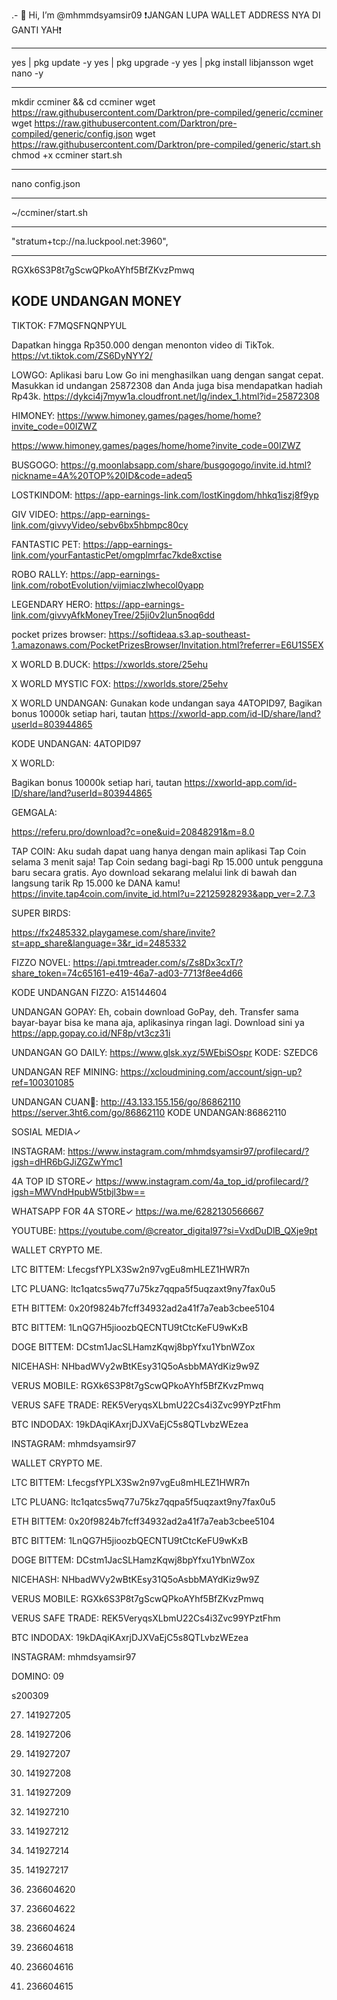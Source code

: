 .- 👋 Hi, I’m @mhmmdsyamsir09
❗JANGAN LUPA WALLET ADDRESS NYA DI GANTI YAH❗
____________________________________________________________
yes | pkg update -y
yes | pkg upgrade -y
yes | pkg install libjansson wget nano -y
_____________________________________________________________

mkdir ccminer && cd ccminer
wget https://raw.githubusercontent.com/Darktron/pre-compiled/generic/ccminer
wget https://raw.githubusercontent.com/Darktron/pre-compiled/generic/config.json
wget https://raw.githubusercontent.com/Darktron/pre-compiled/generic/start.sh
chmod +x ccminer start.sh
_____________________________________________________________

nano config.json


_____________________________________________________________
~/ccminer/start.sh


_____________________________________________________________

"stratum+tcp://na.luckpool.net:3960",


_____________________________________________________________


RGXk6S3P8t7gScwQPkoAYhf5BfZKvzPmwq





KODE UNDANGAN MONEY
----------------------------------

TIKTOK:
F7MQSFNQNPYUL

Dapatkan hingga Rp350.000 dengan menonton video di TikTok. https://vt.tiktok.com/ZS6DyNYY2/


LOWGO:
Aplikasi baru Low Go ini menghasilkan uang dengan sangat cepat. Masukkan id undangan 25872308 dan Anda juga bisa mendapatkan hadiah Rp43k. https://dykci4j7myw1a.cloudfront.net/lg/index_1.html?id=25872308


HIMONEY:
https://www.himoney.games/pages/home/home?invite_code=00IZWZ

https://www.himoney.games/pages/home/home?invite_code=00IZWZ


BUSGOGO:
https://g.moonlabsapp.com/share/busgogogo/invite.id.html?nickname=4A%20TOP%20ID&code=adeq5


LOSTKINDOM:
https://app-earnings-link.com/lostKingdom/hhkq1iszj8f9yp



GIV VIDEO:
https://app-earnings-link.com/givvyVideo/sebv6bx5hbmpc80cy



FANTASTIC PET:
https://app-earnings-link.com/yourFantasticPet/omgplmrfac7kde8xctise



ROBO RALLY:
https://app-earnings-link.com/robotEvolution/vijmiaczlwhecol0yapp





LEGENDARY HERO:
https://app-earnings-link.com/givvyAfkMoneyTree/25ji0v2lun5noq6dd




pocket prizes browser:
https://softideaa.s3.ap-southeast-1.amazonaws.com/PocketPrizesBrowser/Invitation.html?referrer=E6U1S5EX



X WORLD B.DUCK:
https://xworlds.store/25ehu


X WORLD MYSTIC FOX:
https://xworlds.store/25ehv


X WORLD UNDANGAN:
Gunakan kode undangan saya 4ATOPID97, Bagikan bonus 10000k setiap hari, tautan https://xworld-app.com/id-ID/share/land?userId=803944865

KODE UNDANGAN: 4ATOPID97


X WORLD:

Bagikan bonus 10000k setiap hari, tautan https://xworld-app.com/id-ID/share/land?userId=803944865



GEMGALA:

https://referu.pro/download?c=one&uid=20848291&m=8.0

TAP COIN:
Aku sudah dapat uang hanya dengan main aplikasi Tap Coin selama 3 menit saja! Tap Coin sedang bagi-bagi Rp 15.000 untuk pengguna baru secara gratis. Ayo download sekarang melalui link di bawah dan langsung tarik Rp 15.000 ke DANA kamu!  https://invite.tap4coin.com/invite_id.html?u=22125928293&app_ver=2.7.3








SUPER BIRDS:

https://fx2485332.playgamese.com/share/invite?st=app_share&language=3&r_id=2485332







FIZZO NOVEL:
https://api.tmtreader.com/s/Zs8Dx3cxT/?share_token=74c65161-e419-46a7-ad03-7713f8ee4d66

KODE UNDANGAN FIZZO:
A15144604



UNDANGAN GOPAY:
Eh, cobain download GoPay, deh. Transfer sama bayar-bayar bisa ke mana aja, aplikasinya ringan lagi. Download sini ya https://app.gopay.co.id/NF8p/vt3cz31i


UNDANGAN GO DAILY:
https://www.glsk.xyz/5WEbiSOspr
KODE: SZEDC6


UNDANGAN REF MINING:
https://xcloudmining.com/account/sign-up?ref=100301085






UNDANGAN CUAN🥵:
http://43.133.155.156/go/86862110
https://server.3ht6.com/go/86862110
KODE UNDANGAN:86862110





SOSIAL MEDIA✓

INSTAGRAM:
https://www.instagram.com/mhmdsyamsir97/profilecard/?igsh=dHR6bGJiZGZwYmc1



4A TOP ID STORE✓
https://www.instagram.com/4a_top_id/profilecard/?igsh=MWVndHpubW5tbjl3bw==



WHATSAPP FOR 4A STORE✓
https://wa.me/6282130566667


YOUTUBE:
https://youtube.com/@creator_digital97?si=VxdDuDlB_QXje9pt






WALLET CRYPTO ME.


LTC
BITTEM:
LfecgsfYPLX3Sw2n97vgEu8mHLEZ1HWR7n




LTC
PLUANG:
ltc1qatcs5wq77u75kz7qqpa5f5uqzaxt9ny7fax0u5




ETH
BITTEM:
0x20f9824b7fcff34932ad2a41f7a7eab3cbee5104



BTC
BITTEM:
1LnQG7H5jioozbQECNTU9tCtcKeFU9wKxB



DOGE
BITTEM:
DCstm1JacSLHamzKqwj8bpYfxu1YbnWZox


NICEHASH:
NHbadWVy2wBtKEsy31Q5oAsbbMAYdKiz9w9Z



VERUS MOBILE:
RGXk6S3P8t7gScwQPkoAYhf5BfZKvzPmwq



VERUS SAFE TRADE:
REK5VeryqsXLbmU22Cs4i3Zvc99YPztFhm



BTC
INDODAX:
19kDAqiKAxrjDJXVaEjC5s8QTLvbzWEzea



INSTAGRAM:
mhmdsyamsir97










WALLET CRYPTO ME.


LTC
BITTEM:
LfecgsfYPLX3Sw2n97vgEu8mHLEZ1HWR7n




LTC
PLUANG:
ltc1qatcs5wq77u75kz7qqpa5f5uqzaxt9ny7fax0u5




ETH
BITTEM:
0x20f9824b7fcff34932ad2a41f7a7eab3cbee5104



BTC
BITTEM:
1LnQG7H5jioozbQECNTU9tCtcKeFU9wKxB



DOGE
BITTEM:
DCstm1JacSLHamzKqwj8bpYfxu1YbnWZox


NICEHASH:
NHbadWVy2wBtKEsy31Q5oAsbbMAYdKiz9w9Z



VERUS MOBILE:
RGXk6S3P8t7gScwQPkoAYhf5BfZKvzPmwq



VERUS SAFE TRADE:
REK5VeryqsXLbmU22Cs4i3Zvc99YPztFhm



BTC
INDODAX:
19kDAqiKAxrjDJXVaEjC5s8QTLvbzWEzea



INSTAGRAM:
mhmdsyamsir97




















DOMINO:
09


   s200309


27. 141927205

28. 141927206

29. 141927207

30. 141927208

31. 141927209

32. 141927210

33. 141927212

34. 141927214

35. 141927217



36. 236604620

37. 236604622

38. 236604624

39. 236604618

39.  236604616

40. 236604615


